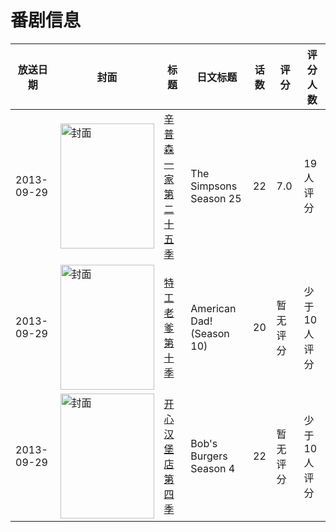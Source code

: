 # 番剧信息

|放送日期|封面|标题|日文标题|话数|评分|评分人数|
|---|---|---|---|---|---|---|
|2013-09-29|<img src="//lain.bgm.tv/pic/cover/c/c8/e8/87251_oz8we.jpg" alt="封面" style="width:150px;height:200px;object-fit:cover;">|[辛普森一家 第二十五季](https://bangumi.tv/subject/87251)|The Simpsons Season 25|22|7.0|19人评分|
|2013-09-29|<img src="//lain.bgm.tv/pic/cover/c/8f/72/126714_4NVD3.jpg" alt="封面" style="width:150px;height:200px;object-fit:cover;">|[特工老爹 第十季](https://bangumi.tv/subject/126714)|American Dad! (Season 10)|20|暂无评分|少于10人评分|
|2013-09-29|<img src="//lain.bgm.tv/pic/cover/c/3f/44/128502_ZP7bL.jpg" alt="封面" style="width:150px;height:200px;object-fit:cover;">|[开心汉堡店 第四季](https://bangumi.tv/subject/128502)|Bob's Burgers Season 4|22|暂无评分|少于10人评分|

